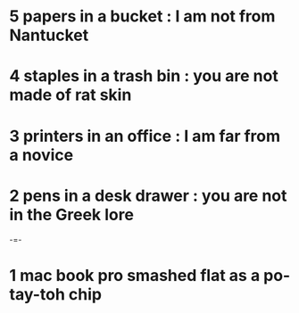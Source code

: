 # 5 papers in a bucket :       I am not from Nantucket
# 4 staples in a trash bin :   you are not made of rat skin
# 3 printers in an office :    I am far from a novice
# 2 pens in a desk drawer :    you are not in the Greek lore
-=-
# 1 mac book pro smashed flat as a po-tay-toh chip
